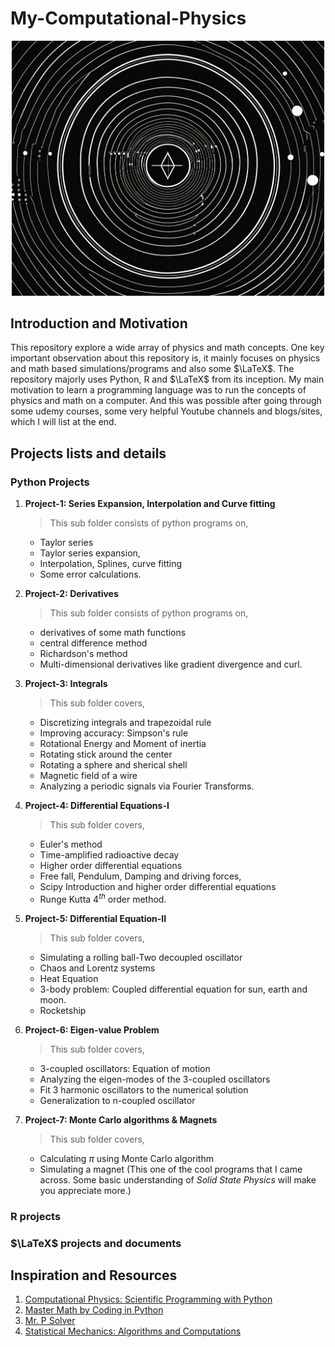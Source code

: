 # My-Computational-Physics
<p align="center">
   <img src="computational physics logo.png" alt="Computational physics logo" style="width:500px;"/>
</p>

## Introduction and Motivation
This repository explore a wide array of physics and math concepts. One key important observation about this repository is, it mainly focuses on physics and math based simulations/programs and also some $\LaTeX$.
The repository majorly uses Python, R and $\LaTeX$ from its inception. My main motivation to learn a programming language was to run the concepts of physics and math on a computer. And this was possible after going through some udemy courses, some very helpful Youtube channels and blogs/sites, which I will list at the end.

## Projects lists and details
### Python Projects

1. **Project-1: Series Expansion, Interpolation and Curve fitting**

   > This sub folder consists of python programs on, 
      - Taylor series
      - Taylor series expansion, 
      - Interpolation, Splines, curve fitting 
      - Some error calculations.

2. **Project-2: Derivatives**

   > This sub folder consists of python programs on,  
      - derivatives of some math functions 
      - central difference method
      - Richardson's method
      - Multi-dimensional derivatives like gradient 
      divergence and curl. 

3. **Project-3: Integrals**

   > This sub folder covers, 
      -  Discretizing integrals and trapezoidal rule 
      - Improving accuracy: Simpson's rule
      - Rotational Energy and Moment of inertia
      - Rotating stick around the center
      - Rotating a sphere and sherical shell
      - Magnetic field of a wire
      - Analyzing a periodic signals via Fourier Transforms.

4. **Project-4: Differential Equations-I**

   > This sub folder covers, 
      - Euler's method
      - Time-amplified radioactive decay
      - Higher order differential equations
      - Free fall, Pendulum, Damping and driving forces, 
      - Scipy Introduction and higher order differential equations
      - Runge Kutta $4^{th}$ order method.

5. **Project-5: Differential Equation-II**

   > This sub folder covers,
      - Simulating a rolling ball-Two decoupled oscillator
      - Chaos and Lorentz systems 
      - Heat Equation
      - 3-body problem: Coupled differential equation for sun, earth and moon.
      - Rocketship  

6. **Project-6: Eigen-value Problem**
   
   > This sub folder covers,
      - 3-coupled oscillators: Equation of motion
      - Analyzing the eigen-modes of the 3-coupled oscillators
      - Fit 3 harmonic oscillators to the numerical solution
      - Generalization to n-coupled oscillator

7. **Project-7: Monte Carlo algorithms \& Magnets**

   > This sub folder covers,
      
      - Calculating $\pi$ using Monte Carlo algorithm
      - Simulating a magnet (This one of the cool programs that I came across. Some basic understanding of _Solid State Physics_ will make you appreciate more.) 

### R projects

### $\LaTeX$ projects and documents


## Inspiration and Resources
1. [Computational Physics: Scientific Programming with Python](https://www.udemy.com/share/10603w3@d0xJBjGS2lUSrukWBJ1yuQnS7s5CFpr6PhcOq1l_R2Zu5rsCK1LxWZpjEvsgAyRi-w==/)
2. [Master Math by Coding in Python](https://www.udemy.com/share/101X5e3@SJDZvrWAGp3Aq1WwM_8D6nafOvA_xind8Vrc_pyBs1Qf8QJlURmrFlav9nKALFrSxA==/)
3. [Mr. P Solver](https://www.youtube.com/c/MrPSolver)
4. [Statistical Mechanics: Algorithms and Computations](https://www.coursera.org/programs/amc-faculty-development-hub-h8tbp/learn/statistical-mechanics)


